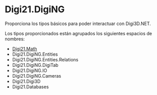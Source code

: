 # Digi21.DigiNG

Proporciona los tipos básicos para poder interactuar con Digi3D.NET.

Los tipos proporcionados están agrupados los siguientes espacios de nombres:

* [Digi21.Math](digi21.math/)
* Digi21.DigiNG.Entities
* Digi21.DigiNG.Entities.Relations
* Digi21.DigiNG.DigiTab
* Digi21.DigiNG.IO
* Digi21.DigiNG.Cameras
* Digi21.Digi3D
* Digi21.Databases



